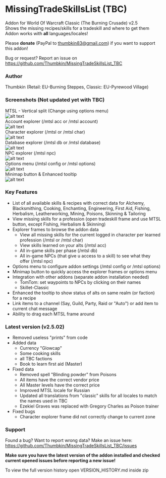 # MissingTradeSkillsList (TBC)
Addon for World Of Warcraft Classic (The Burning Crusade) v2.5  
Shows the missing recipes/skills for a tradeskill and where to get them  
Addon works with **all** languages/locales! 

Please **donate** (PayPal to thumbkin83@gmail.com) if you want to support this addon!

Bug or request? Report an issue on https://github.com/Thumbkin/MissingTradeSkillsList_TBC

### Author
Thumbkin (Retail: EU-Burning Steppes, Classic: EU-Pyrewood Village)

### Screenshots (Not updated yet with TBC)
MTSL - Vertical split (Change using options menu)  
![alt text](http://www.thumbkin.be/mtsl/images/tbc/mtsl_main.png "Missing TradeSkills List - Main window")  
Account explorer (/mtsl acc or /mtsl account)  
![alt text](http://www.thumbkin.be/mtsl/images/tbc/mtsl_account.png "Missing TradeSkills List - Account explorer")  
Character explorer (/mtsl or /mtsl char)  
![alt text](http://www.thumbkin.be/mtsl/images/tbc/mtsl_character.png "Missing TradeSkills List - Character explorer")  
Database explorer (/mtsl db or /mtsl database)  
![alt text](http://www.thumbkin.be/mtsl/images/tbc/mtsl_database.png "Missing TradeSkills List - Database explorer")  
NPC explorer (/mtsl npc)  
![alt text](http://www.thumbkin.be/mtsl/images/tbc/mtsl_npc.png "Missing TradeSkills List - NPC explorer")  
Options menu (/mtsl config or /mtsl options)  
![alt text](http://www.thumbkin.be/mtsl/images/tbc/mtsl_options.png "Missing TradeSkills List - Options menu")  
Minimap button & Enhanced tooltip  
![alt text](http://www.thumbkin.be/mtsl/images/tbc/mtsl_minimap_tooltips.png "Missing TradeSkills List - Minimap Button & Enhanced tooltip")  

### Key Features

* List of all available skills & recipes with correct data for Alchemy, Blacksmithing, Cooking, Enchanting, Engineering, First Aid, Fishing, Herbalism, Leatherworking, Mining, Poisons, Skinning & Tailoring
* View missing skills for a profession (open tradeskill frame and use MTSL button, except Fishing, Herbalism & Skinning)
* Explorer frames to browse the addon data
  * View all missing skills for the current logged in character per learned profession (/mtsl or /mtsl char)
  * View skills learned on your alts (/mtsl acc)
  * All in-game skills per phase (/mtsl db)
  * All in-game NPCs (that give u access to a skill) to see what they offer (/mtsl npc)
* Options menu to configure addon settings (/mtsl config or /mtsl options)
* Minimap button to quickly access the explorer frames or options menu
* Integration with other addons (separate addon installation needed)
  * TomTom: set waypoints to NPCs by clicking on their names
  * Skillet-Classic
* Enhanced the tooltip to show status of alts on same realm (or faction) for a recipe
* Link items to a channel (Say, Guild, Party, Raid or "Auto") or add item to current chat message
* Ability to drag each MTSL frame around

### Latest version (v2.5.02)

* Removed useless "prints" from code
* Added data
  * Currency "Glowcap"
  * Some cooking skills
  * all TBC factions
  * Book to learn first aid (Master)
* Fixed data
  * Removed spell "Blinding powder" from Poisons
  * All items have the correct vendor price
  * All Master levels have the correct price
  * Improved MTSL locale for Russian
  * Updated all translations from "classic" skills for all locales to match the names used in TBC
  * Ezekiel Graves was replaced with Gregory Charles as Poison trainer
* Fixed bugs
  * Character explorer frame did not correctly change to current zone

### Support

Found a bug? Want to report wrong data?
Make an issue here: https://github.com/Thumbkin/MissingTradeSkillsList_TBC/issues

**Make sure you have the latest version of the addon installed and checked current opened issues before reporting a new issue!**

To view the full version history open VERSION_HISTORY.md inside zip